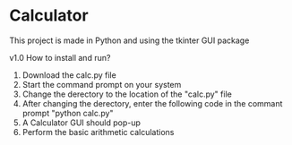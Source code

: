 # Calculator
This project is made in Python and using the tkinter GUI package

v1.0
How to install and run?
1. Download the calc.py file
2. Start the command prompt on your system
3. Change the derectory to the location of the "calc.py" file
3. After changing the derectory, enter the following code in the commant prompt
  "python calc.py"
4. A Calculator GUI should pop-up
5. Perform the basic arithmetic calculations
